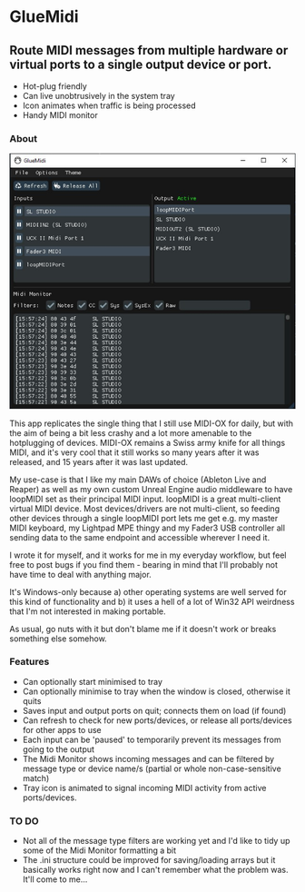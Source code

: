 # GlueMidi

## Route MIDI messages from multiple hardware or virtual ports to a single output device or port.

* Hot-plug friendly
* Can live unobtrusively in the system tray
* Icon animates when traffic is being processed
* Handy MIDI monitor 


### About

![screenshot](screen.jpg)

This app replicates the single thing that I still use MIDI-OX for daily, but with the aim of being a bit less crashy and a lot more amenable to the hotplugging of devices. MIDI-OX remains a Swiss army knife for all things MIDI, and it's very cool that it still works so many years after it was released, and 15 years after it was last updated.

My use-case is that I like my main DAWs of choice (Ableton Live and Reaper) as well as my own custom Unreal Engine audio middleware to have loopMIDI set as their principal MIDI input. loopMIDI is a great multi-client virtual MIDI device. Most devices/drivers are not multi-client, so feeding other devices through a single loopMIDI port lets me get e.g. my master MIDI keyboard, my Lightpad MPE thingy and my Fader3 USB controller all sending data to the same endpoint and accessible wherever I need it.

I wrote it for myself, and it works for me in my everyday workflow, but feel free to post bugs if you find them - bearing in mind that I'll probably not have time to deal with anything major. 

It's Windows-only because a) other operating systems are well served for this kind of functionality and b) it uses a hell of a lot of Win32 API weirdness that I'm not interested in making portable.

As usual, go nuts with it but don't blame me if it doesn't work or breaks something else somehow. 

### Features
* Can optionally start minimised to tray
* Can optionally minimise to tray when the window is closed, otherwise it quits
* Saves input and output ports on quit; connects them on load (if found)
* Can refresh to check for new ports/devices, or release all ports/devices for other apps to use 
* Each input can be 'paused' to temporarily prevent its messages from going to the output
* The Midi Monitor shows incoming messages and can be filtered by message type or device name/s (partial or whole non-case-sensitive match)
* Tray icon is animated to signal incoming MIDI activity from active ports/devices.

### TO DO 
* Not all of the message type filters are working yet and I'd like to tidy up some of the Midi Monitor formatting a bit
* The .ini structure could be improved for saving/loading arrays but it basically works right now and I can't remember what the problem was. It'll come to me...